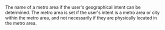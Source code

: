 The name of a metro area if the user's geographical intent can be determined. The metro area is set if the user's intent is a metro area or city within the metro area, and not necessarily if they are physically located in the metro area.
